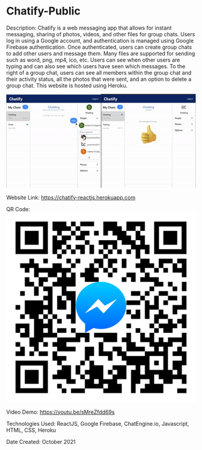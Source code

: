 # Chatify-Public

Description: Chatify is a web messaging app that allows for instant messaging, sharing of photos, videos, and other files for group chats. Users log in using a Google account, and authentication is managed using Google Firebase authentication. Once authenticated, users can create group chats to add other users and message them. Many files are supported for sending such as word, png, mp4, ico, etc. Users can see when other users are typing and can also see which users have seen which messages. To the right of a group chat, users can see all members within the group chat and their activity status, all the photos that were sent, and an option to delete a group chat. This website is hosted using Heroku.

![Alt Text](https://github.com/ChenGrant/Chatify-Public/blob/2bfaaf7f78d4795033a2a7b89b74d634202e0333/about/gif.gif)

Website Link: https://chatify-reactjs.herokuapp.com

QR Code: 
![Alt Text](https://github.com/ChenGrant/Chatify-Public/blob/2bfaaf7f78d4795033a2a7b89b74d634202e0333/about/qr-code.png)

Video Demo: https://youtu.be/sMreZfdd69s

Technologies Used: ReactJS, Google Firebase, ChatEngine.io, Javascript, HTML, CSS, Heroku

Date Created: October 2021
